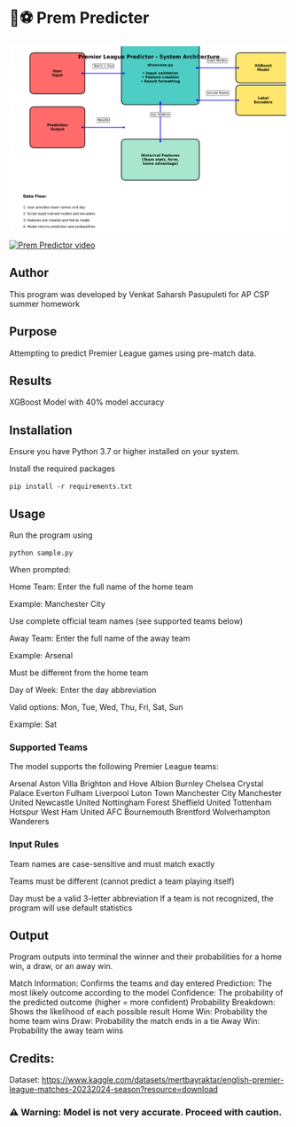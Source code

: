 # 🦁⚽ Prem Predicter

![Prem_Predictor Diagram](images/prem_predictor_diagram.png)

[![Prem Predictor video](https://img.youtube.com/vi/88NFpvmHZb8/hqdefault.jpg)](https://www.youtube.com/embed/88NFpvmHZb8)

## Author
This program was developed by Venkat Saharsh Pasupuleti for AP CSP summer homework

## Purpose
Attempting to predict Premier League games using pre-match data.

## Results
XGBoost Model with 40% model accuracy

## Installation
Ensure you have Python 3.7 or higher installed on your system.

Install the required packages

```pip install -r requirements.txt```

## Usage
Run the program using

```python sample.py```

When prompted: 

Home Team: Enter the full name of the home team

Example: Manchester City

Use complete official team names (see supported teams below)

Away Team: Enter the full name of the away team

Example: Arsenal

Must be different from the home team

Day of Week: Enter the day abbreviation

Valid options: Mon, Tue, Wed, Thu, Fri, Sat, Sun

Example: Sat

### Supported Teams
The model supports the following Premier League teams:

Arsenal
Aston Villa
Brighton and Hove Albion
Burnley
Chelsea
Crystal Palace
Everton
Fulham
Liverpool
Luton Town
Manchester City
Manchester United
Newcastle United
Nottingham Forest
Sheffield United
Tottenham Hotspur
West Ham United
AFC Bournemouth
Brentford
Wolverhampton Wanderers

### Input Rules
Team names are case-sensitive and must match exactly

Teams must be different (cannot predict a team playing itself)

Day must be a valid 3-letter abbreviation
If a team is not recognized, the program will use default statistics

## Output
Program outputs into terminal the winner and their probabilities for a home win, a draw, or an away win.

Match Information: Confirms the teams and day entered
Prediction: The most likely outcome according to the model
Confidence: The probability of the predicted outcome (higher = more confident)
Probability Breakdown: Shows the likelihood of each possible result
Home Win: Probability the home team wins
Draw: Probability the match ends in a tie
Away Win: Probability the away team wins

## Credits:
Dataset: https://www.kaggle.com/datasets/mertbayraktar/english-premier-league-matches-20232024-season?resource=download

### ⚠️ Warning: Model is not very accurate. Proceed with caution.


